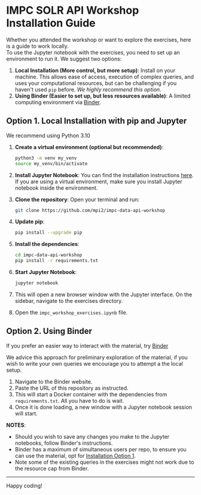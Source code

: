# IMPC SOLR API Workshop Installation Guide

Whether you attended the workshop or want to explore the exercises, here is a guide to work locally.
<br>
To use the Jupyter notebook with the exercises, you need to set up an environment to run it. We suggest two options:
1. **Local Installation (More control, but more setup)**: Install on your machine. This allows ease of access, execution of complex queries, and uses your computational resources, but can be challenging if you haven't used `pip` before. *We highly recommend this option*. 
2. **Using Binder (Easier to set up, but less resources available)**: A limited computing environment via [Binder](https://mybinder.org).

## Option 1. Local Installation with pip and Jupyter

We recommend using Python 3.10

1. **Create a virtual environment (optional but recommended)**:
   ```bash
   python3 -m venv my_venv
   source my_venv/bin/activate
   ```

2.  **Install Jupyter Notebook**:
   You can find the installation instructions [here](https://jupyter.org/install#jupyter-notebook). If you are using a virtual environment, make sure you install Jupyter notebook inside the environment. 

4. **Clone the repository**: Open your terminal and run:
   ```bash
   git clone https://github.com/mpi2/impc-data-api-workshop
   ```
5. **Update pip**:
   ```bash
   pip install --upgrade pip
   ```
6. **Install the dependencies**:
   ```bash
   cd impc-data-api-workshop
   pip install -r requirements.txt
   ```
7. **Start Jupyter Notebook**:
   ```bash
   jupyter notebook
   ```
8. This will open a new browser window with the Jupyter interface. On the sidebar, navigate to the exercises directory.
9. Open the `impc_workshop_exercises.ipynb` file.


## Option 2. Using Binder

If you prefer an easier way to interact with the material, try [Binder](https://mybinder.org)

We advice this approach for preliminary exploration of the material, if you wish to write your own queries we encourage you to attempt a the local setup.

1. Navigate to the Binder website.
2. Paste the URL of this repository as instructed.
3. This will start a Docker container with the dependencies from `requirements.txt`. All you have to do is wait.
4. Once it is done loading, a new window with a Jupyter notebook session will start.

**NOTES**:
   - Should you wish to save any changes you make to the Jupyter notebooks, follow Binder's instructions.
   - Binder has a maximum of simultaneous users per repo, to ensure you can use the material, opt for [Installation Option 1](#1-local-installation-with-pip-and-jupyter).
   - Note some of the existing queries in the exercises might not work due to the resource cap from Binder.


---

Happy coding! 
